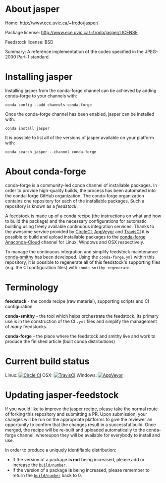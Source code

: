 About jasper
============

Home: http://www.ece.uvic.ca/~frodo/jasper/

Package license: http://www.ece.uvic.ca/~frodo/jasper/LICENSE

Feedstock license: BSD

Summary: A reference implementation of the codec specified in the JPEG-2000 Part-1 standard.



Installing jasper
=================

Installing jasper from the conda-forge channel can be achieved by adding conda-forge to your channels with:

```
conda config --add channels conda-forge
```

Once the conda-forge channel has been enabled, jasper can be installed with:

```
conda install jasper
```

It is possible to list all of the versions of jasper available on your platform with:

```
conda search jasper --channel conda-forge
```


About conda-forge
=================

conda-forge is a community-led conda channel of installable packages.
In order to provide high-quality builds, the process has been automated into the
conda-forge GitHub organization. The conda-forge organization contains one repository 
for each of the installable packages. Such a repository is known as a *feedstock*.

A feedstock is made up of a conda recipe (the instructions on what and how to build
the package) and the necessary configurations for automatic building using freely
available continuous integration services. Thanks to the awesome service provided by
[CircleCI](https://circleci.com/), [AppVeyor](http://www.appveyor.com/)
and [TravisCI](https://travis-ci.org/) it is possible to build and upload installable
packages to the [conda-forge](https://anaconda.org/conda-forge)
[Anaconda-Cloud](http://docs.anaconda.org/) channel for Linux, Windows and OSX respectively.

To manage the continuous integration and simplify feedstock maintenance
[conda-smithy](http://github.com/conda-forge/conda-smithy) has been developed.
Using the ``conda-forge.yml`` within this repository, it is possible to regenerate all of
this feedstock's supporting files (e.g. the CI configuration files) with ``conda smithy regenerate``.


Terminology
===========

**feedstock** - the conda recipe (raw material), supporting scripts and CI configuration.

**conda-smithy** - the tool which helps orchestrate the feedstock.
                   Its primary use is in the construction of the CI ``.yml`` files
                   and simplify the management of *many* feedstocks.

**conda-forge** - the place where the feedstock and smithy live and work to
                  produce the finished article (built conda distributions)

Current build status
====================
Linux: [![Circle CI](https://circleci.com/gh/conda-forge/jasper-feedstock.svg?style=svg)](https://circleci.com/gh/conda-forge/jasper-feedstock)
OSX: [![TravisCI](https://travis-ci.org/conda-forge/jasper-feedstock.svg?branch=master)](https://travis-ci.org/conda-forge/jasper-feedstock) 
Windows: [![AppVeyor](https://ci.appveyor.com/api/projects/status/github/conda-forge/jasper-feedstock?svg=True)](https://ci.appveyor.com/project/conda-forge/jasper-feedstock/branch/master)


Updating jasper-feedstock
=========================

If you would like to improve the jasper recipe, please take the normal
route of forking this repository and submitting a PR. Upon submission, your changes will
be run on the appropriate platforms to give the reviewer an opportunity to confirm that the
changes result in a successful build. Once merged, the recipe will be re-built and uploaded
automatically to the conda-forge channel, whereupon they will be available for everybody to
install and use.

In order to produce a uniquely identifiable distribution:
 * If the version of a package **is not** being increased, please add or increase
   the [``build/number``](http://conda.pydata.org/docs/building/meta-yaml.html#build-number-and-string). 
 * If the version of a package **is** being increased, please remember to return
   the [``build/number``](http://conda.pydata.org/docs/building/meta-yaml.html#build-number-and-string)
   back to 0.
